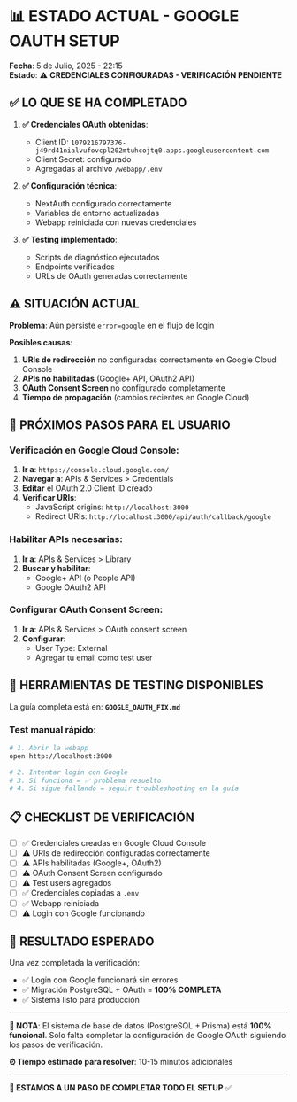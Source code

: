 # 📊 ESTADO ACTUAL - GOOGLE OAUTH SETUP

**Fecha**: 5 de Julio, 2025 - 22:15  
**Estado**: ⚠️ **CREDENCIALES CONFIGURADAS - VERIFICACIÓN PENDIENTE**

## ✅ **LO QUE SE HA COMPLETADO**

1. **✅ Credenciales OAuth obtenidas**:
   - Client ID: `1079216797376-j49rd41nialvufovcpl202mtuhcojtq0.apps.googleusercontent.com`
   - Client Secret: configurado
   - Agregadas al archivo `/webapp/.env`

2. **✅ Configuración técnica**:
   - NextAuth configurado correctamente
   - Variables de entorno actualizadas
   - Webapp reiniciada con nuevas credenciales

3. **✅ Testing implementado**:
   - Scripts de diagnóstico ejecutados
   - Endpoints verificados
   - URLs de OAuth generadas correctamente

## ⚠️ **SITUACIÓN ACTUAL**

**Problema**: Aún persiste `error=google` en el flujo de login

**Posibles causas**:
1. **URIs de redirección** no configuradas correctamente en Google Cloud Console
2. **APIs no habilitadas** (Google+ API, OAuth2 API)
3. **OAuth Consent Screen** no configurado completamente
4. **Tiempo de propagación** (cambios recientes en Google Cloud)

## 🎯 **PRÓXIMOS PASOS PARA EL USUARIO**

### **Verificación en Google Cloud Console**:

1. **Ir a**: `https://console.cloud.google.com/`
2. **Navegar a**: APIs & Services > Credentials
3. **Editar** el OAuth 2.0 Client ID creado
4. **Verificar URIs**:
   - JavaScript origins: `http://localhost:3000`
   - Redirect URIs: `http://localhost:3000/api/auth/callback/google`

### **Habilitar APIs necesarias**:
1. **Ir a**: APIs & Services > Library
2. **Buscar y habilitar**:
   - Google+ API (o People API)
   - Google OAuth2 API

### **Configurar OAuth Consent Screen**:
1. **Ir a**: APIs & Services > OAuth consent screen
2. **Configurar**:
   - User Type: External
   - Agregar tu email como test user

## 🔬 **HERRAMIENTAS DE TESTING DISPONIBLES**

La guía completa está en: **`GOOGLE_OAUTH_FIX.md`**

### **Test manual rápido**:
```bash
# 1. Abrir la webapp
open http://localhost:3000

# 2. Intentar login con Google
# 3. Si funciona = ✅ problema resuelto
# 4. Si sigue fallando = seguir troubleshooting en la guía
```

## 📋 **CHECKLIST DE VERIFICACIÓN**

- [ ] ✅ Credenciales creadas en Google Cloud Console
- [ ] ⚠️ URIs de redirección configuradas correctamente
- [ ] ⚠️ APIs habilitadas (Google+, OAuth2)
- [ ] ⚠️ OAuth Consent Screen configurado
- [ ] ⚠️ Test users agregados
- [ ] ✅ Credenciales copiadas a `.env`
- [ ] ✅ Webapp reiniciada
- [ ] ⚠️ Login con Google funcionando

## 🎯 **RESULTADO ESPERADO**

Una vez completada la verificación:
- ✅ Login con Google funcionará sin errores
- ✅ Migración PostgreSQL + OAuth = **100% COMPLETA**
- ✅ Sistema listo para producción

---

**📝 NOTA**: El sistema de base de datos (PostgreSQL + Prisma) está **100% funcional**. Solo falta completar la configuración de Google OAuth siguiendo los pasos de verificación.

**⏰ Tiempo estimado para resolver**: 10-15 minutos adicionales

---

**🚀 ESTAMOS A UN PASO DE COMPLETAR TODO EL SETUP** ✅

